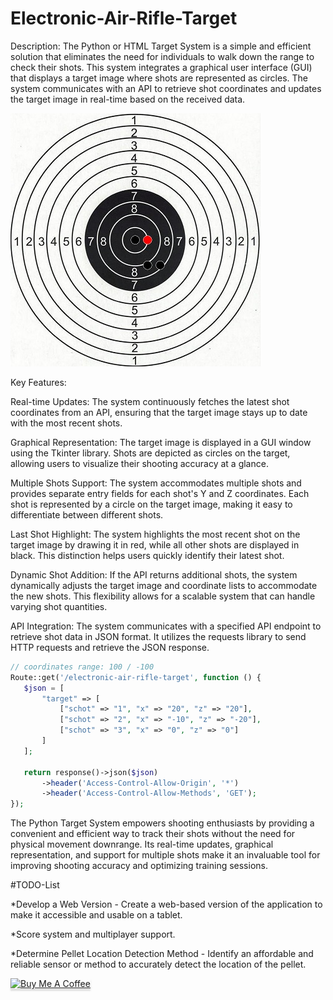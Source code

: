 # Electronic-Air-Rifle-Target


Description:
The Python or HTML Target System is a simple and efficient solution that eliminates the need for individuals to walk down the range to check their shots. This system integrates a graphical user interface (GUI) that displays a target image where shots are represented as circles. The system communicates with an API to retrieve shot coordinates and updates the target image in real-time based on the received data.

![Target.jpg](https://raw.githubusercontent.com/Eyonic/Electronic-Air-Rifle-Target/main/Doc/exsample-v1.jpg)


Key Features:

Real-time Updates: The system continuously fetches the latest shot coordinates from an API, ensuring that the target image stays up to date with the most recent shots.


Graphical Representation: The target image is displayed in a GUI window using the Tkinter library. Shots are depicted as circles on the target, allowing users to visualize their shooting accuracy at a glance.

Multiple Shots Support: The system accommodates multiple shots and provides separate entry fields for each shot's Y and Z coordinates. Each shot is represented by a circle on the target image, making it easy to differentiate between different shots.

Last Shot Highlight: The system highlights the most recent shot on the target image by drawing it in red, while all other shots are displayed in black. This distinction helps users quickly identify their latest shot.

Dynamic Shot Addition: If the API returns additional shots, the system dynamically adjusts the target image and coordinate lists to accommodate the new shots. This flexibility allows for a scalable system that can handle varying shot quantities.

API Integration: The system communicates with a specified API endpoint to retrieve shot data in JSON format. It utilizes the requests library to send HTTP requests and retrieve the JSON response.

 ```php
// coordinates range: 100 / -100
Route::get('/electronic-air-rifle-target', function () {
    $json = [
        "target" => [
            ["schot" => "1", "x" => "20", "z" => "20"],
            ["schot" => "2", "x" => "-10", "z" => "-20"],
            ["schot" => "3", "x" => "0", "z" => "0"]
        ]
    ];

    return response()->json($json)
        ->header('Access-Control-Allow-Origin', '*')
        ->header('Access-Control-Allow-Methods', 'GET');
});
``` 
The Python Target System empowers shooting enthusiasts by providing a convenient and efficient way to track their shots without the need for physical movement downrange. Its real-time updates, graphical representation, and support for multiple shots make it an invaluable tool for improving shooting accuracy and optimizing training sessions.



#TODO-List

*Develop a Web Version - Create a web-based version of the application to make it accessible and usable on a tablet.

*Score system and multiplayer support.

*Determine Pellet Location Detection Method - Identify an affordable and reliable sensor or method to accurately detect the location of the pellet.



<a href="https://www.buymeacoffee.com/Eyonic" target="_blank"><img src="https://www.buymeacoffee.com/assets/img/custom_images/orange_img.png" alt="Buy Me A Coffee" style="height: 41px !important;width: 174px !important;box-shadow: 0px 3px 2px 0px rgba(190, 190, 190, 0.5) !important;-webkit-box-shadow: 0px 3px 2px 0px rgba(190, 190, 190, 0.5) !important;" ></a>
